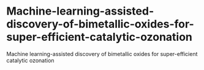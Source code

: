 # Machine-learning-assisted-discovery-of-bimetallic-oxides-for-super-efficient-catalytic-ozonation
Machine learning-assisted discovery of bimetallic oxides for super-efficient catalytic ozonation
